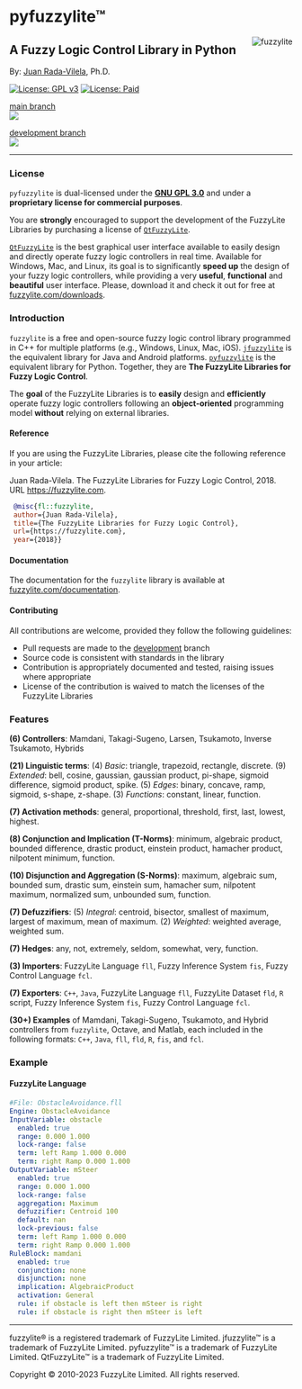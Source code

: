 
pyfuzzylite&trade; 
==================
<img src="https://raw.githubusercontent.com/fuzzylite/pyfuzzylite/master/fuzzylite.png" align="right" alt="fuzzylite">


A Fuzzy Logic Control Library in Python
---------------------------------------

By: [Juan Rada-Vilela](https://fuzzylite.com/jcrada), Ph.D.


[![License: GPL v3](https://img.shields.io/badge/License-GPL%20v3-blue.svg)](https://opensource.org/license/gpl-3-0/) 
[![License: Paid](https://img.shields.io/badge/License-proprietary-blue)](mailto:sales@fuzzylite.com)


[main branch](https://github.com/fuzzylite/pyfuzzylite/tree/main)  
[![](https://github.com/fuzzylite/pyfuzzylite/actions/workflows/python-package.yml/badge.svg?branch=main)](https://github.com/fuzzylite/pyfuzzylite/actions/workflows/python-package.yml)   

[development branch](https://github.com/fuzzylite/pyfuzzylite/tree/development)  
[![](https://github.com/fuzzylite/pyfuzzylite/actions/workflows/python-package.yml/badge.svg?branch=development)](https://github.com/fuzzylite/pyfuzzylite/actions/workflows/python-package.yml) 

***


### <a name="license">License</a>
`pyfuzzylite` is dual-licensed under the [**GNU GPL 3.0**](https://opensource.org/license/gpl-3-0/) and under a **proprietary license for commercial purposes**.

You are **strongly** encouraged to support the development of the FuzzyLite Libraries by purchasing a license of [`QtFuzzyLite`](https://fuzzylite.com/downloads).

[`QtFuzzyLite`](https://fuzzylite.com/downloads/) is the best graphical user interface available to  easily design and directly operate fuzzy logic controllers in real time. Available for Windows, Mac, and Linux, its goal is to significantly **speed up** the design of your fuzzy logic controllers, while providing a very **useful**, **functional** and **beautiful** user interface.
Please, download it and check it out for free at [fuzzylite.com/downloads](https://fuzzylite.com/downloads).




### <a name="introduction">Introduction</a>


`fuzzylite` is a free and open-source fuzzy logic control library programmed in C++ for multiple platforms (e.g., Windows, Linux, Mac, iOS). [`jfuzzylite`](https://github.com/fuzzylite/jfuzzylite/) is the equivalent library for Java and Android platforms. [`pyfuzzylite`](https://github.com/fuzzylite/pyfuzzylite/) is the equivalent library for Python. Together, they are **The FuzzyLite Libraries for Fuzzy Logic Control**.



 The **goal** of the FuzzyLite Libraries is to **easily** design and **efficiently** operate fuzzy logic controllers following an **object-oriented** programming model **without** relying on external libraries.


#### Reference
If you are using the FuzzyLite Libraries, please cite the following reference in your article:

Juan Rada-Vilela. The FuzzyLite Libraries for Fuzzy Logic Control, 2018. URL https://fuzzylite.com.

```bibtex
 @misc{fl::fuzzylite,
 author={Juan Rada-Vilela},
 title={The FuzzyLite Libraries for Fuzzy Logic Control},
 url={https://fuzzylite.com},
 year={2018}}
```

#### Documentation
The documentation for the `fuzzylite` library is available at [fuzzylite.com/documentation](https://fuzzylite.com/documentation).

#### Contributing
All contributions are welcome, provided they follow the following guidelines:
 - Pull requests are made to the [development](https://github.com/fuzzylite/pyfuzzylite/tree/development) branch
 - Source code is consistent with standards in the library
 - Contribution is appropriately documented and tested, raising issues where appropriate
 - License of the contribution is waived to match the licenses of the FuzzyLite Libraries




### <a name="features">Features</a>

**(6) Controllers**: Mamdani, Takagi-Sugeno, Larsen, Tsukamoto, Inverse Tsukamoto, Hybrids

**(21) Linguistic terms**:  (4) *Basic*: triangle, trapezoid, rectangle, discrete.
(9) *Extended*: bell, cosine, gaussian, gaussian product, pi-shape, sigmoid difference, sigmoid product, spike.
(5) *Edges*: binary, concave, ramp, sigmoid, s-shape, z-shape.
(3) *Functions*: constant, linear, function.

**(7) Activation methods**:  general, proportional, threshold, first, last, lowest, highest.

**(8) Conjunction and Implication (T-Norms)**: minimum, algebraic product, bounded difference, drastic product, einstein product, hamacher product, nilpotent minimum, function.

**(10) Disjunction and Aggregation (S-Norms)**:  maximum, algebraic sum, bounded sum, drastic sum, einstein sum, hamacher sum, nilpotent maximum, normalized sum, unbounded sum,  function.

**(7) Defuzzifiers**:  (5) *Integral*: centroid, bisector, smallest of maximum, largest of maximum, mean of maximum.
(2) *Weighted*: weighted average, weighted sum.

**(7) Hedges**: any, not, extremely, seldom, somewhat, very, function.

**(3) Importers**: FuzzyLite Language `fll`, Fuzzy Inference System `fis`, Fuzzy Control Language `fcl`.

**(7) Exporters**: `C++`, `Java`, FuzzyLite Language `fll`, FuzzyLite Dataset `fld`, `R` script, Fuzzy Inference System `fis`, Fuzzy Control Language `fcl`.

**(30+) Examples**  of Mamdani, Takagi-Sugeno, Tsukamoto, and Hybrid controllers from `fuzzylite`, Octave, and Matlab, each included in the following formats: `C++`, `Java`, `fll`, `fld`, `R`, `fis`, and `fcl`.





### <a name="example">Example</a>
#### FuzzyLite Language
```yaml
#File: ObstacleAvoidance.fll
Engine: ObstacleAvoidance
InputVariable: obstacle
  enabled: true
  range: 0.000 1.000
  lock-range: false
  term: left Ramp 1.000 0.000
  term: right Ramp 0.000 1.000
OutputVariable: mSteer
  enabled: true
  range: 0.000 1.000
  lock-range: false
  aggregation: Maximum
  defuzzifier: Centroid 100
  default: nan
  lock-previous: false
  term: left Ramp 1.000 0.000
  term: right Ramp 0.000 1.000
RuleBlock: mamdani
  enabled: true
  conjunction: none
  disjunction: none
  implication: AlgebraicProduct
  activation: General
  rule: if obstacle is left then mSteer is right
  rule: if obstacle is right then mSteer is left
```

***



fuzzylite&reg; is a registered trademark of FuzzyLite Limited.
jfuzzylite&trade; is a trademark of FuzzyLite Limited.
pyfuzzylite&trade; is a trademark of FuzzyLite Limited.
QtFuzzyLite&trade; is a trademark of FuzzyLite Limited.


Copyright &#xa9; 2010-2023 FuzzyLite Limited. All rights reserved.
